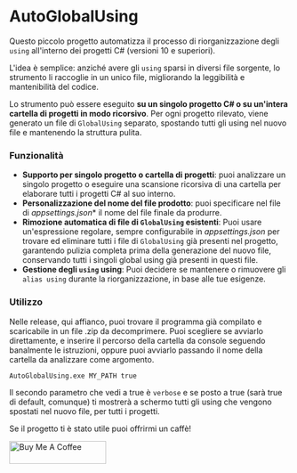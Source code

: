 ﻿# AutoGlobalUsing

Questo piccolo progetto automatizza il processo di riorganizzazione degli `using` all'interno dei progetti C# (versioni 10 e superiori).

L'idea è semplice: anziché avere gli `using` sparsi in diversi file sorgente, lo strumento li raccoglie in un unico file, migliorando la leggibilità e mantenibilità del codice.

Lo strumento può essere eseguito **su un singolo progetto C# o su un'intera cartella di progetti in modo ricorsivo**. Per ogni progetto rilevato, viene generato un file di `GlobalUsing` separato, spostando tutti gli using nel nuovo file e mantenendo la struttura pulita.

### Funzionalità
- **Supporto per singolo progetto o cartella di progetti**: puoi analizzare un singolo progetto o eseguire una scansione ricorsiva di una cartella per elaborare tutti i progetti C# al suo interno.
- **Personalizzazione del nome del file prodotto**: puoi specificare nel file di *appsettings.json** il nome del file finale da produrre.
- **Rimozione automatica di file di `GlobalUsing` esistenti**: Puoi usare un'espressione regolare, sempre configurabile in *appsettings.json* per trovare ed eliminare tutti i file di `GlobalUsing` già presenti nel progetto, garantendo pulizia completa prima della generazione del nuovo file, conservando tutti i singoli global using già presenti in questi file.
- **Gestione degli `using` using**: Puoi decidere se mantenere o rimuovere gli `alias using` durante la riorganizzazione, in base alle tue esigenze.

### Utilizzo

Nelle release, qui affianco, puoi trovare il programma già compilato e scaricabile in un file .zip da decomprimere.
Puoi scegliere se avviarlo direttamente, e inserire il percorso della cartella da console seguendo banalmente le istruzioni, oppure puoi avviarlo passando il nome della cartella da analizzare come argomento.

```
AutoGlobalUsing.exe MY_PATH true
```

Il secondo parametro che vedi a true è ```verbose``` e se posto a true (sarà true di default, comunque) ti mostrerà a schermo tutti gli using che vengono spostati nel nuovo file, per tutti i progetti.

Se il progetto ti è stato utile puoi offrirmi un caffè!

<a href="https://www.buymeacoffee.com/Davidencho" target="_blank"><img src="https://cdn.buymeacoffee.com/buttons/default-orange.png" alt="Buy Me A Coffee" height="41" width="174"></a>